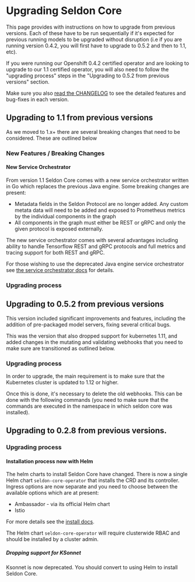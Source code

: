 # Upgrading Seldon Core

This page provides with instructions on how to upgrade from previous versions. Each of these have to be run sequentially if it's expected for previous running models to be upgraded without disruption (i.e if you are running version 0.4.2, you will first have to upgrade to 0.5.2 and then to 1.1, etc).

If you were running our Openshift 0.4.2 certified operator and are looking to upgrade to our 1.1 certified operator, you will also need to follow the "upgrading process" steps in the "Upgrading to 0.5.2 from previous versions" section.

Make sure you also [read the CHANGELOG](https://docs.seldon.io/projects/seldon-core/en/latest/reference/changelog.html) to see the detailed features and bug-fixes in each version.


## Upgrading to 1.1 from previous versions

As we moved to 1.x+ there are several breaking changes that need to be considered. These are outlined below

### New Features / Breaking Changes

#### New Service Orchestrator

From version 1.1 Seldon Core comes with a new service orchestrator written in Go which replaces the previous Java engine. Some breaking changes are present:

 * Metadata fields in the Seldon Protocol are no longer added. Any custom metata data will need to be added and exposed to Prometheus metrics by the individual components in the graph
 * All components in the graph must either be REST or gRPC and only the given protocol is exposed externally.

The new service orchestrator comes with several advantages including ability to handle Tensorflow REST and gRPC protocols and full metrics and tracing support for both REST and gRPC.

For those wishing to use the deprecated Java engine service orchestrator see [the service orchestrator docs](../graph/svcorch.md) for details.

### Upgrading process


## Upgrading to 0.5.2 from previous versions

This version included significant improvements and features, including the addition of pre-packaged model servers, fixing several critical bugs.

This was the version that also dropped support for kubernetes 1.11, and added changes in the mutating and validating webhooks that you need to make sure are transitioned as outlined below.

### Upgrading process

In order to upgrade, the main requirement is to make sure that the Kubernetes cluster is updated to 1.12 or higher.

Once this is done, it's necessary to delete the old webhooks. This can be done with the following commands (you need to make sure that the commands are executed in the namespace in which seldon core was installed).

## Upgrading to 0.2.8 from previous versions.

### Upgrading process

#### Installation process now with Helm

The helm charts to install Seldon Core have changed. There is now a single Helm chart `seldon-core-operator` that installs the CRD and its controller. Ingress options are now separate and you need to choose between the available options which are at present:

 * Ambassador - via its official Helm chart
 * Istio

For more details see the [install docs](../workflow/install.md).

The Helm chart `seldon-core-operator` will require clusterwide RBAC and should be installed by a cluster admin.

##### Dropping support for KSonnet

Ksonnet is now deprecated. You should convert to using Helm to install Seldon Core.
